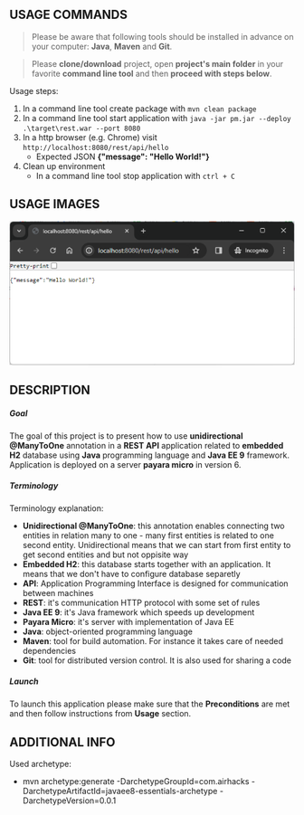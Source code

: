 USAGE COMMANDS
--------------

> Please be aware that following tools should be installed in advance on your computer: **Java**, **Maven** and **Git**. 

> Please **clone/download** project, open **project's main folder** in your favorite **command line tool** and then **proceed with steps below**. 

Usage steps:
1. In a command line tool create package with `mvn clean package`
1. In a command line tool start application with `java -jar pm.jar --deploy .\target\rest.war --port 8080`
1. In a http browser (e.g. Chrome) visit `http://localhost:8080/rest/api/hello`
   * Expected JSON **{"message": "Hello World!"}**
1. Clean up environment 
     * In a command line tool stop application with `ctrl + C`


USAGE IMAGES
------------

![My Image](readme-images/image-01.png)


DESCRIPTION
-----------

##### Goal
The goal of this project is to present how to use **unidirectional @ManyToOne** annotation in a **REST API** application related to **embedded H2** database using **Java** programming language and **Java EE 9** framework. Application is deployed on a server **payara micro** in version 6.

##### Terminology
Terminology explanation:
* **Unidirectional @ManyToOne**: this annotation enables connecting two entities in relation many to one - many first entities is related to one second entity. Unidirectional means that we can start from first entity to get second entities and but not oppisite way
* **Embedded H2**: this database starts together with an application. It means that we don't have to configure database separetly
* **API**: Application Programming Interface is designed for communication between machines
* **REST**: it's communication HTTP protocol with some set of rules
* **Java EE 9**: it's Java framework which speeds up development
* **Payara Micro**: it's server with implementation of Java EE
* **Java**: object-oriented programming language
* **Maven**: tool for build automation. For instance it takes care of needed dependencies
* **Git**: tool for distributed version control. It is also used for sharing a code

##### Launch
To launch this application please make sure that the **Preconditions** are met and then follow instructions from **Usage** section.


ADDITIONAL INFO
---------------

Used archetype:
* mvn archetype:generate -DarchetypeGroupId=com.airhacks -DarchetypeArtifactId=javaee8-essentials-archetype -DarchetypeVersion=0.0.1